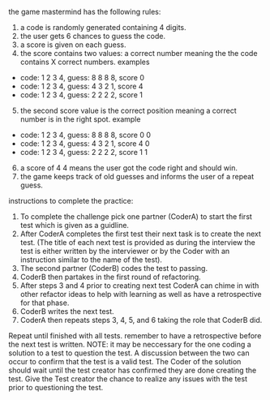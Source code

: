 the game mastermind has the following rules:

1. a code is randomly generated containing 4 digits.
2. the user gets 6 chances to guess the code.
3. a score is given on each guess.
4. the score contains two values: a correct number meaning the the code contains X correct numbers. examples

- code: 1 2 3 4, guess: 8 8 8 8, score 0
- code: 1 2 3 4, guess: 4 3 2 1, score 4
- code: 1 2 3 4, guess: 2 2 2 2, score 1

5. the second score value is the correct position meaning a correct number is in the right spot. example

- code: 1 2 3 4, guess: 8 8 8 8, score 0 0
- code: 1 2 3 4, guess: 4 3 2 1, score 4 0
- code: 1 2 3 4, guess: 2 2 2 2, score 1 1

6. a score of 4 4 means the user got the code right and should win.
7. the game keeps track of old guesses and informs the user of a repeat guess.

instructions to complete the practice:

1. To complete the challenge pick one partner (CoderA) to start the first test which is given as a guidline.
2. After CoderA completes the first test their next task is to create the next test. (The title of each next test is provided as during the interview the test is either written by the interviewer or by the Coder with an instruction similar to the name of the test).
3. The second partner (CoderB) codes the test to passing.
4. CoderB then partakes in the first round of refactoring.
5. After steps 3 and 4 prior to creating next test CoderA can chime in with other refactor ideas to help with learning as well as have a retrospective for that phase.
6. CoderB writes the next test.
7. CoderA then repeats steps 3, 4, 5, and 6 taking the role that CoderB did.

Repeat until finished with all tests. remember to have a retrospective before the next test is written.
NOTE: it may be neccessary for the one coding a solution to a test to question the test. A discussion between the two can occur to confirm that the test is a valid test. The Coder of the solution should wait until the test creator has confirmed they are done creating the test. Give the Test creator the chance to realize any issues with the test prior to questioning the test.
